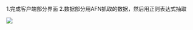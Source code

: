 1.完成客户端部分界面
2.数据部分用AFN抓取的数据，然后用正则表达式抽取

![](https://github.com/qianlonglv/QiuBaiForIos/raw/master/Untitled.gif) 
